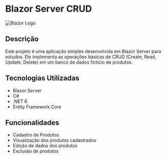 # Blazor Server CRUD

![Blazor Logo](https://upload.wikimedia.org/wikipedia/commons/3/38/Blazor_Logo.svg)

## Descrição
Este projeto é uma aplicação simples desenvolvida em Blazor Server para estudos. Ele implementa as operações básicas de CRUD (Create, Read, Update, Delete) em um banco de dados fictício de produtos.

## Tecnologias Utilizadas
- Blazor Server
- C#
- .NET 6
- Entity Framework Core

## Funcionalidades
- Cadastro de Produtos
- Visualização dos produtos cadastrados
- Edição de dados dos produtos
- Exclusão de produtos
